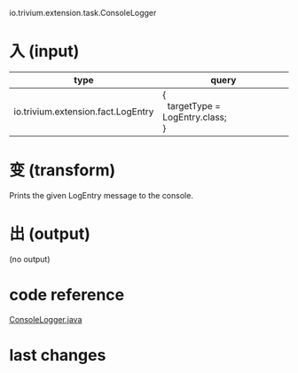 io.trivium.extension.task.ConsoleLogger

# 入 (input)

| type | query |
|------|-------|
| io.trivium.extension.fact.LogEntry | {<br>&nbsp;&nbsp;targetType = LogEntry.class;<br>} |

# 变 (transform)

Prints the given LogEntry message to the console.

# 出 (output)

(no output)

# code reference

[ConsoleLogger.java](https://github.com/trivium-io/trivium/blob/master/src/io/trivium/extension/task/ConsoleLogger.java)

# last changes

<div id='changes'></div>
<script>
var url = 'https://api.github.com/repos/trivium-io/trivium/commits?path=src/io/trivium/extension/task/ConsoleLogger.java';
$.ajax({type:'GET',
        url:url,
        success: function(data){
    var str="<table class='docutils'><tr><th>message</th><th>date</th><th>author</th><th>link</th></tr>";
    for(var idx=0;idx<data.length;idx++){
      var one = data[idx];
      var d = one.commit.author.date.substr(0,10);
      var t = one.commit.author.date.substr(11,10);
      str+="<tr><td>"+one.commit.message+"</td><td>"
          +d+" "+t+"</td><td>"
          +one.commit.author.name+"</td><td>"
          +"<a href='"+one.commit.url+"'>link</a></td></tr>";
    }
    str+="</table>";
    $('#changes').html(str);
}});
</script>
